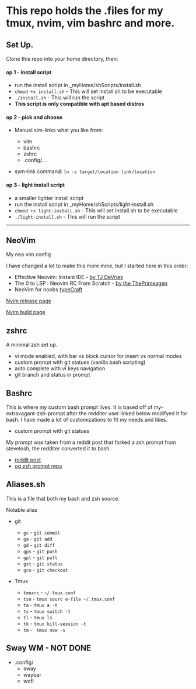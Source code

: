 # This repo holds the .files for my tmux, nvim, vim bashrc and more.

## Set Up.
Clone this repo into your home directory, then:

#### op 1 - install script
- run the install script in _myHome/shScripts/install.sh
- `chmod +x install.sh` - This will set install.sh to be executable
- `./install.sh`        - This will run the script
- **This script is only compatible with apt based distros**

#### op 2 - pick and choose
- Manuel sim-links what you like from:
    - vim
    - bashrc
    - zshrc
    - .config/...

- sym-link command: `ln -s target/location link/location`

#### op 3 - light install script
- a smaller lighter install script
- run the install script in _myHome/shScripts/light-install.sh
- `chmod +x light-install.sh` - This will set install.sh to be executable
- `./light-install.sh`        - This will run the script

---

## NeoVim
My neo vim config

I have changed a lot to make this more mine, but I started here in this order:
- Effective Neovim: Instant IDE - [by TJ DeVries](https://www.youtube.com/watch?v=stqUbv-5u2s)
- The 0 to LSP : Neovim RC From Scratch - [by the ThePrimeagen](https://www.youtube.com/watch?v=w7i4amO_zaE&t=9s)
- NeoVim for noobs [typeCraft](https://github.com/cpow/neovim-for-newbs/tree/main)

[Nvim release page](https://github.com/neovim/neovim/releases/)

[Nvim build page](https://github.com/neovim/neovim/blob/master/BUILD.md)

## zshrc
A minimal zsh set up. 
- vi mode enabled, with bar vs block cursor for insert vs normal modes
- custom prompt with git statues (vanilla bash scripting)
- auto complete with vi keys navigation
- git branch and status in prompt

## Bashrc
This is where my custom bash prompt lives. It is based off of my-extravagant-zsh-prompt
after the redditer user linked below modifyed it for bash. I have made a lot of customizations
to fit my needs and likes.
- custom prompt with git statues 

My prompt was taken from a reddit post that forked a zsh prompt from stevelosh, the redditer converted it to bash.
- [reddit post](https://www.reddit.com/r/commandline/comments/zt6x9/what_are_your_favorite_custom_prompts/)
- [og zsh prompt repo](http://stevelosh.com/blog/2010/02/my-extravagant-zsh-prompt/)

## Aliases.sh
This is a file that both my bash and zsh source.

Notable alias
- git
    - `gc` - `git commit`
    - `ga` - `git add`
    - `gd` - `git diff `
    - `gps` - `git push`
    - `gpl` - `git pull`
    - `gst` - `git status`
    - `gco` - `git checkout`

- Tmux
    - `tmuxrc` - `~/.tmux.conf`
    - `tso` - `tmux sourc e-file ~/.tmux.conf`
    - `ta` - `tmux a -t`
    - `ts` - `tmux switch -t`
    - `tl` - `tmux ls`
    - `tk` - `tmux kill-session -t`
    - `tm` - ` tmux new -s`

## Sway WM - NOT DONE
- .config/
    - sway
    - waybar
    - wofi

